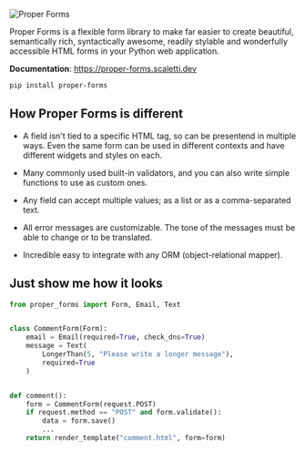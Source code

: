 ![Proper Forms](header.png)

Proper Forms is a flexible form library to make far easier to create beautiful, semantically rich, syntactically awesome, readily stylable and wonderfully accessible HTML forms in your Python web application.

**Documentation**: https://proper-forms.scaletti.dev


```bash
pip install proper-forms
```

## How Proper Forms is different

- A field isn't tied to a specific HTML tag, so can be presentend in multiple ways. Even the same form can be used in different contexts and have different widgets and styles on each.

- Many commonly used built-in validators, and you can also write simple functions to use as custom ones.

- Any field can accept multiple values; as a list or as a comma-separated text.

- All error messages are customizable. The tone of the messages must be able to change or to be translated.

- Incredible easy to integrate with any ORM (object-relational mapper).


## Just show me how it looks

```python
from proper_forms import Form, Email, Text


class CommentForm(Form):
    email = Email(required=True, check_dns=True)
    message = Text(
    	LongerThan(5, "Please write a longer message"),
    	required=True
    )


def comment():
    form = CommentForm(request.POST)
    if request.method == "POST" and form.validate():
    	data = form.save()
        ...
    return render_template("comment.html", form=form)

```
